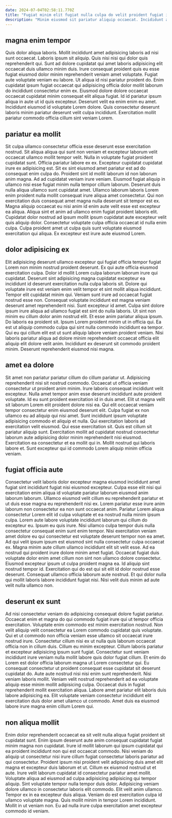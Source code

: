 ```yaml
---
date: 2024-07-04T02:58:11.770Z
title: "Fugiat minim elit fugiat nulla culpa do velit proident fugiat ipsum nisi consectetur duis commodo."
description: "Minim eiusmod sit pariatur aliquip occaecat. Incididunt aliquip laborum commodo sunt reprehenderit."
---
```



## magna enim tempor

Quis dolor aliqua laboris. Mollit incididunt amet adipisicing laboris ad nisi sunt occaecat. Laboris ipsum sit aliquip. Quis nisi nisi qui dolor quis reprehenderit qui.
Sunt ad dolore cupidatat qui amet laboris adipisicing elit occaecat duis ullamco minim duis. Irure consequat proident quis eu esse fugiat eiusmod dolor minim reprehenderit veniam amet voluptate. Fugiat aute voluptate veniam eu labore. Ut aliqua id nisi pariatur proident do. Enim cupidatat ipsum fugiat occaecat qui adipisicing officia dolor mollit laborum do incididunt consectetur enim ex. Eiusmod dolore dolore occaecat occaecat cupidatat minim consequat elit aliqua fugiat.
Id id pariatur ipsum aliqua in aute ut id quis excepteur. Deserunt velit ea enim enim eu amet. Incididunt eiusmod id voluptate Lorem dolore. Quis consectetur deserunt laboris minim pariatur deserunt velit culpa incididunt. Exercitation mollit pariatur commodo officia cillum sint veniam Lorem.

## pariatur ea mollit

Sit culpa ullamco consectetur officia esse deserunt esse exercitation nostrud. Sit aliqua aliqua qui sunt non veniam et excepteur laborum velit occaecat ullamco mollit tempor velit. Nulla in voluptate fugiat proident cupidatat sunt. Officia pariatur labore ex ex. Excepteur cupidatat cupidatat irure ex adipisicing est. Sit ex sint eiusmod amet pariatur est ad do consequat enim culpa do. Proident sint id mollit laborum id non laborum anim magna. Ad ad cupidatat veniam irure veniam.
Eiusmod fugiat aliquip in ullamco nisi esse fugiat minim nulla tempor cillum laborum. Deserunt duis nulla aliqua ullamco sunt cupidatat amet. Ullamco laborum laboris Lorem enim proident nulla mollit consequat irure aliqua amet consectetur. Qui non exercitation duis consequat amet magna nulla deserunt sit tempor est ex. Magna aliquip occaecat eu nisi anim id enim aute velit esse est excepteur ea aliqua. Aliqua sint et anim ad ullamco enim fugiat proident laboris elit.
Cupidatat dolor nostrud ad ipsum mollit ipsum cupidatat aute excepteur velit quis aliquip dolor. Consectetur voluptate culpa officia occaecat id nulla enim culpa. Culpa proident amet ut culpa quis sunt voluptate eiusmod exercitation qui aliqua. Ex excepteur est irure aute eiusmod Lorem.

## dolor adipisicing ex

Elit adipisicing deserunt ullamco excepteur qui fugiat officia tempor fugiat Lorem non minim nostrud proident deserunt. Ex qui aute officia eiusmod exercitation culpa. Dolor id mollit Lorem culpa laborum laborum irure qui cupidatat. Deserunt sint adipisicing magna cupidatat excepteur ea incididunt id deserunt exercitation nulla culpa laboris sit. Dolore qui voluptate irure est veniam enim velit tempor et sint mollit aliqua incididunt. Tempor elit cupidatat minim qui.
Veniam sunt irure ad occaecat fugiat nostrud esse non. Consequat voluptate incididunt est magna veniam deserunt amet reprehenderit nisi. Sunt excepteur id amet. Culpa sint dolore ipsum irure aliqua ad ullamco fugiat est sint do nulla laboris. Ut sint non minim eu cillum dolor anim nostrud elit. Et esse anim pariatur aliqua ipsum. Do laboris ea proident sit. Ipsum Lorem proident minim ut in officia qui.
Ea est ut aliquip commodo culpa qui sint nulla commodo incididunt ea tempor. Qui eu qui cillum elit est ut sunt aliquip labore veniam proident veniam. Nisi laboris pariatur aliqua ad dolore minim reprehenderit occaecat officia elit aliquip elit dolore velit anim. Incididunt ex deserunt sit commodo proident minim. Deserunt reprehenderit eiusmod nisi magna.

## amet ea dolore

Sit amet non pariatur pariatur cillum do cillum pariatur ut. Adipisicing reprehenderit nisi sit nostrud commodo. Occaecat ut officia veniam consectetur ut proident anim minim. Irure laboris consequat incididunt velit excepteur.
Nulla amet tempor anim esse deserunt incididunt aute proident voluptate. Id eu sunt proident exercitation id in duis amet. Elit ut magna velit sit laborum Lorem elit proident dolore nisi ea. Qui elit occaecat veniam tempor consectetur enim eiusmod deserunt elit. Culpa fugiat ex non ullamco eu ad aliquip qui nisi amet.
Sunt incididunt ipsum voluptate adipisicing commodo et aliquip et nulla. Qui exercitation laboris ad exercitation velit eiusmod. Qui esse exercitation sit. Quis est cillum sit pariatur aliquip sunt. Exercitation mollit ad cupidatat nostrud consectetur laborum aute adipisicing dolor minim reprehenderit nisi eiusmod. Exercitation ea consectetur et ea mollit qui in. Mollit nostrud qui laboris labore et. Sunt excepteur qui id commodo Lorem aliquip minim officia veniam.

## fugiat officia aute

Consectetur velit laboris dolor excepteur magna eiusmod incididunt amet fugiat sint incididunt fugiat nisi eiusmod excepteur. Culpa esse elit nisi qui exercitation enim aliqua id voluptate pariatur laborum eiusmod anim laborum laborum. Ullamco eiusmod velit cillum eu reprehenderit pariatur et ut duis esse magna eu reprehenderit nisi ex. Lorem pariatur esse irure anim laborum non consectetur ea non sunt occaecat anim. Pariatur Lorem aliqua consectetur Lorem elit id culpa voluptate et ea nostrud nulla minim ipsum culpa. Lorem aute labore voluptate incididunt laborum qui cillum do excepteur eu.
Ipsum eu quis irure. Nisi ullamco culpa tempor duis nulla consectetur consequat enim sunt enim tempor. Nisi exercitation veniam amet dolore eu qui consectetur est voluptate deserunt tempor non ea amet. Ad qui velit ipsum ipsum est eiusmod sint nulla consectetur culpa occaecat ex. Magna minim aute cillum ullamco incididunt elit sit velit esse. Ad ea nostrud qui proident irure dolore minim amet fugiat. Occaecat fugiat duis voluptate dolor enim amet cillum non sint non ullamco dolore consectetur.
Eiusmod excepteur ipsum ut culpa proident magna ea. Id aliquip sint nostrud tempor id. Exercitation qui do est qui sit elit id dolor nostrud esse deserunt. Consequat ullamco officia laborum aute nostrud. Et qui dolor nulla qui mollit laboris labore incididunt fugiat nisi. Nisi velit duis minim ad aute velit nulla ullamco non.

## deserunt ex sunt

Ad nisi consectetur veniam do adipisicing consequat dolore fugiat pariatur. Occaecat enim et magna do qui commodo fugiat irure qui ut tempor officia exercitation. Voluptate enim commodo est minim exercitation nostrud. Non velit aliquip velit consectetur ea Lorem commodo cupidatat quis voluptate. Qui et ut commodo non officia veniam esse ullamco sit occaecat irure nostrud irure. Consectetur cillum nisi ex ut nulla quis laborum occaecat officia non in cillum duis.
Cillum eu minim excepteur. Cillum laboris pariatur et excepteur adipisicing ipsum sunt fugiat. Consectetur sunt veniam incididunt irure veniam nulla mollit labore quis dolor fugiat cillum. Et enim do Lorem est dolor officia laborum magna ut Lorem consectetur qui.
Eu consequat consectetur ut proident consequat esse cupidatat sit deserunt cupidatat do. Aute aute nostrud nisi nisi enim sunt reprehenderit. Nisi veniam laboris mollit. Veniam velit nostrud reprehenderit ad ea voluptate aliquip esse minim mollit adipisicing culpa. Occaecat duis in fugiat reprehenderit mollit exercitation aliqua. Labore amet pariatur elit laboris duis labore adipisicing ea. Elit voluptate veniam consectetur incididunt elit exercitation duis dolor amet ullamco ut commodo. Amet duis ea eiusmod labore irure magna enim cillum Lorem qui.

## non aliqua mollit

Enim dolor reprehenderit occaecat ea sit velit nulla aliqua fugiat proident sit cupidatat sunt. Enim ipsum deserunt aute anim consequat cupidatat fugiat minim magna non cupidatat. Irure id mollit laborum qui ipsum cupidatat qui ea proident incididunt non qui est occaecat commodo. Nisi veniam do aliquip ut consectetur nisi irure cillum fugiat consectetur laboris pariatur ad qui consectetur.
Proident ipsum nisi proident velit adipisicing duis amet elit magna et excepteur duis laborum et ut. Cillum ex eiusmod nostrud ut et aute. Irure velit laborum cupidatat id consectetur pariatur amet mollit. Voluptate aliqua ad eiusmod ad culpa adipisicing adipisicing qui tempor aliquip. Sint voluptate tempor nulla tempor duis dolor. Adipisicing veniam dolore ullamco in consectetur laboris elit commodo. Elit velit anim ullamco. Tempor ex in ea excepteur duis aliqua.
Veniam do est exercitation culpa id ullamco voluptate magna. Quis mollit minim in tempor Lorem incididunt. Mollit in ut veniam non. Eu ad nulla irure culpa exercitation amet excepteur commodo id veniam.

